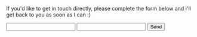 
If you'd like to get in touch directly, please complete the form below and i'll get back to you as soon as I can :)

<form action="https://formspree.io/brewsterben@me.com"
      method="POST">
    <input type="text" name="name">
    <input type="email" name="_replyto">
    <input type="submit" value="Send">
</form>
